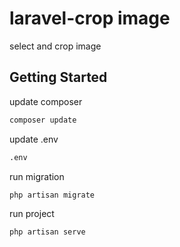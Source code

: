 # laravel-crop image
select and crop image 


## Getting Started

update composer 

```bash
composer update
```


 update .env 

```bash
.env
```

run migration 

```bash
php artisan migrate
```
run project 

```bash
php artisan serve
```
